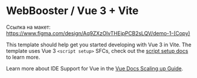 # WebBooster / Vue 3 + Vite

Ссылка на макет: https://www.figma.com/design/Aq9ZXzOlvTHEjpPCB2sLQV/demo-1-(Copy)

This template should help get you started developing with Vue 3 in Vite. The template uses Vue 3 `<script setup>` SFCs, check out the [script setup docs](https://v3.vuejs.org/api/sfc-script-setup.html#sfc-script-setup) to learn more.

Learn more about IDE Support for Vue in the [Vue Docs Scaling up Guide](https://vuejs.org/guide/scaling-up/tooling.html#ide-support).
